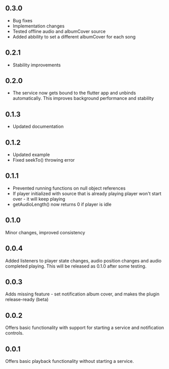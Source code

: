 ## 0.3.0

 - Bug fixes
 - Implementation changes
 - Tested offline audio and albumCover source
 - Added abbility to set a different albumCover for each song

## 0.2.1
 
 - Stability improvements

## 0.2.0

 - The service now gets bound to the flutter app and unbinds automatically. This improves background performance and stability

## 0.1.3

 - Updated documentation

## 0.1.2

 - Updated example
 - Fixed seekTo() throwing error

## 0.1.1

 - Prevented running functions on null object references
 - If player initialized with source that is already playing player won't start over - it will keep playing
 - getAudioLength() now returns 0 if player is idle

## 0.1.0

Minor changes, improved consistency

## 0.0.4

Added listeners to player state changes, audio position changes and audio completed playing. This will be released as 0.1.0 after some testing.

## 0.0.3

Adds missing feature - set notification album cover, and makes the plugin release-ready (beta)

## 0.0.2

Offers basic functionality with support for starting a service and notification controls.

## 0.0.1

Offers basic playback functionality without starting a service.
